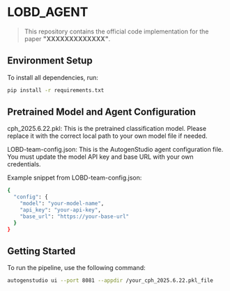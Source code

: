 # LOBD_AGENT
> This repository contains the official code implementation for the paper **"XXXXXXXXXXXXX"**.
##  Environment Setup

To install all dependencies, run:

```bash
pip install -r requirements.txt
```

## Pretrained Model and Agent Configuration
cph_2025.6.22.pkl: This is the pretrained classification model.
Please replace it with the correct local path to your own model file if needed.

LOBD-team-config.json: This is the AutogenStudio agent configuration file.
You must update the model API key and base URL with your own credentials.

Example snippet from LOBD-team-config.json:
```bash
{
  "config": {
    "model": "your-model-name",
    "api_key": "your-api-key",
    "base_url": "https://your-base-url"
  }
}
```
## Getting Started
To run the pipeline, use the following command:

```bash
autogenstudio ui --port 8081 --appdir /your_cph_2025.6.22.pkl_file
```
